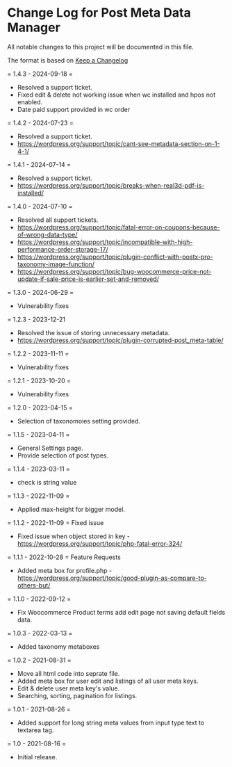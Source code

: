 # Change Log for Post Meta Data Manager

All notable changes to this project will be documented in this file.

The format is based on [Keep a Changelog](http://keepachangelog.com/en/1.0.0/)

= 1.4.3 - 2024-09-18 = 
* Resolved a support ticket.
* Fixed edit & delete not working issue when wc installed and hpos not enabled.
* Date paid support provided in wc order


= 1.4.2 - 2024-07-23 = 
* Resolved a support ticket.
* https://wordpress.org/support/topic/cant-see-metadata-section-on-1-4-1/

= 1.4.1 - 2024-07-14 = 
* Resolved a support ticket.
* https://wordpress.org/support/topic/breaks-when-real3d-pdf-is-installed/

= 1.4.0 - 2024-07-10 = 
* Resolved all support tickets.
* https://wordpress.org/support/topic/fatal-error-on-coupons-because-of-wrong-data-type/
* https://wordpress.org/support/topic/incompatible-with-high-performance-order-storage-17/
* https://wordpress.org/support/topic/plugin-conflict-with-postx-pro-taxonomy-image-function/
* https://wordpress.org/support/topic/bug-woocommerce-price-not-update-if-sale-price-is-earlier-set-and-removed/

= 1.3.0 - 2024-06-29 = 
* Vulnerability fixes

= 1.2.3 - 2023-12-21
* Resolved the issue of storing unnecessary metadata.
* https://wordpress.org/support/topic/plugin-corrupted-post_meta-table/

= 1.2.2 - 2023-11-11 = 
* Vulnerability fixes

= 1.2.1 - 2023-10-20 = 
* Vulnerability fixes

= 1.2.0 - 2023-04-15 = 
* Selection of taxonomoies setting provided.


= 1.1.5 - 2023-04-11 = 
* General Settings page.
* Provide selection of post types.

= 1.1.4 - 2023-03-11 = 
* check is string value

= 1.1.3 - 2022-11-09 = 
* Applied max-height for bigger model.

= 1.1.2 - 2022-11-09 = Fixed issue
* Fixed issue when object stored in key - https://wordpress.org/support/topic/php-fatal-error-324/

= 1.1.1 - 2022-10-28 = Feature Requests
* Added meta box for profile.php - https://wordpress.org/support/topic/good-plugin-as-compare-to-others-but/


= 1.1.0 - 2022-09-12 =
* Fix Woocommerce Product terms add edit page not saving default fields data.

= 1.0.3 - 2022-03-13 =
* Added taxonomy metaboxes


= 1.0.2 - 2021-08-31 =
* Move all html code into seprate file.
* Added meta box for user edit and listings of all user meta keys.
* Edit & delete user meta key's value.
* Searching, sorting, pagination for listings.

= 1.0.1 - 2021-08-26 =
* Added support for long string meta values from input type text to textarea tag.

= 1.0 - 2021-08-16 =
* Initial release.